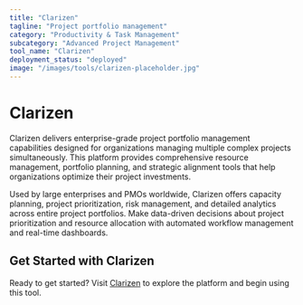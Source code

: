 ```yaml
---
title: "Clarizen"
tagline: "Project portfolio management"
category: "Productivity & Task Management"
subcategory: "Advanced Project Management"
tool_name: "Clarizen"
deployment_status: "deployed"
image: "/images/tools/clarizen-placeholder.jpg"
---
```


# Clarizen

Clarizen delivers enterprise-grade project portfolio management capabilities designed for organizations managing multiple complex projects simultaneously. This platform provides comprehensive resource management, portfolio planning, and strategic alignment tools that help organizations optimize their project investments.

Used by large enterprises and PMOs worldwide, Clarizen offers capacity planning, project prioritization, risk management, and detailed analytics across entire project portfolios. Make data-driven decisions about project prioritization and resource allocation with automated workflow management and real-time dashboards.

## Get Started with Clarizen

Ready to get started? Visit [Clarizen](https://www.clarizen.com) to explore the platform and begin using this tool.